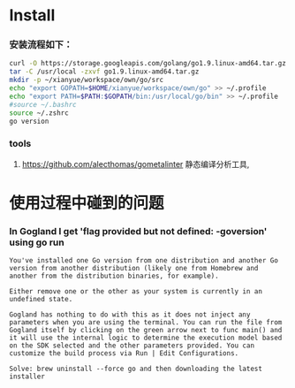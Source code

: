 # Install



### 安装流程如下：　

```sh
curl -O https://storage.googleapis.com/golang/go1.9.linux-amd64.tar.gz  # 可以从pan.baidu.com下载
tar -C /usr/local -zxvf go1.9.linux-amd64.tar.gz  
mkdir -p ~/xianyue/workspace/own/go/src  
echo "export GOPATH=$HOME/xianyue/workspace/own/go" >> ~/.profile
echo "export PATH=$PATH:$GOPATH/bin:/usr/local/go/bin" >> ~/.profile
#source ~/.bashrc  
source ~/.zshrc
go version 

```

### tools

1. https://github.com/alecthomas/gometalinter 静态编译分析工具,


# 使用过程中碰到的问题

### In Gogland I get 'flag provided but not defined: -goversion' using go run

```
You've installed one Go version from one distribution and another Go version from another distribution (likely one from Homebrew and another from the distribution binaries, for example).

Either remove one or the other as your system is currently in an undefined state.

Gogland has nothing to do with this as it does not inject any parameters when you are using the terminal. You can run the file from Gogland itself by clicking on the green arrow next to func main() and it will use the internal logic to determine the execution model based on the SDK selected and the other parameters provided. You can customize the build process via Run | Edit Configurations.

Solve: brew uninstall --force go and then downloading the latest installer
```
